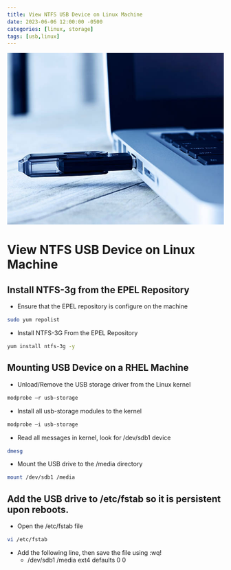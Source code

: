 ```yaml
---
title: View NTFS USB Device on Linux Machine
date: 2023-06-06 12:00:00 -0500
categories: [linux, storage]
tags: [usb,linux]
---
```


<img src="/assets/img/posts/nfs-usb-linux/nfs-usb-linux.jpg" alt="View NTFS USB Device on Linux Machine" style="height:400px; width:600px;" />

# View NTFS USB Device on Linux Machine


## Install NTFS-3g from the EPEL Repository

* Ensure that the EPEL repository is configure on the machine

```bash
sudo yum repolist
```

* Install NTFS-3G From the EPEL Repository

```bash
yum install ntfs-3g -y
```
## Mounting USB Device on a RHEL Machine

* Unload/Remove the USB storage driver from the Linux kernel

```bash
modprobe –r usb-storage
```

* Install all usb-storage modules to the kernel

```bash
modprobe –i usb-storage
```

* Read all messages in kernel, look for /dev/sdb1 device

```bash
dmesg
```
* Mount the USB drive to the /media directory

```bash
mount /dev/sdb1 /media
```

## Add the USB drive to /etc/fstab so it is persistent upon reboots.
* Open the /etc/fstab file

```bash
vi /etc/fstab
```

* Add the following line, then save the file using :wq!
  * /dev/sdb1 /media ext4 defaults 0 0
